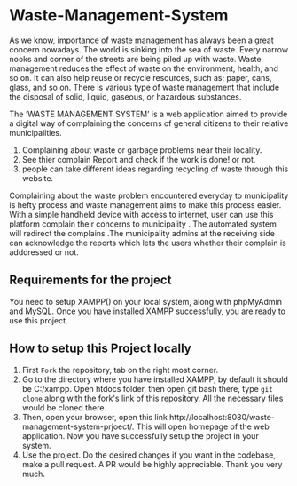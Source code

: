 # Waste-Management-System

As we know, importance of waste management has always been a great concern nowadays. The world is sinking into the sea of waste. Every narrow nooks and corner of the streets are being piled up with waste. Waste management reduces the effect of waste on the environment, health, and so on. It can also help reuse or recycle resources, such as; paper, cans, glass, and so on. There is various type of waste management that include the disposal of solid, liquid, gaseous, or hazardous substances. 

The ‘WASTE MANAGEMENT SYSTEM’ is a web application aimed to provide a digital way of complaining the concerns of general citizens to their relative municipalities.
1. Complaining about waste or garbage problems near their locality.
2. See thier complain Report and check if the work is done! or not.
3. people can take different ideas regarding recycling of waste through this website.

Complaining about the waste problem encountered everyday to municipality is hefty process and waste management aims to make this process easier. With a simple handheld device with access to internet, user can use this platform complain their concerns to municipality . The automated system will redirect the complains .The municipality admins at the receiving side can acknowledge the reports which lets the users whether their complain is adddressed or not.

## Requirements for the project

You need to setup XAMPP() on your local system, along with phpMyAdmin and MySQL. Once you have installed XAMPP successfully, you are ready to use this project. 

## How to setup this Project locally

1. First `Fork` the repository, tab on the right most corner.
2. Go to the directory where you have installed XAMPP, by default it should be C:/xampp. Open htdocs folder, then open git bash there, type `git clone` along with the fork's link of this repository. All the necessary files would be cloned there. 
3. Then, open your browser, open this link http://localhost:8080/waste-management-system-prjoect/. This will open homepage of the web application. Now you have successfully setup the project in your system.
4. Use the project. Do the desired changes if you want in the codebase, make a pull request. A PR would be highly appreciable. Thank you very much.
